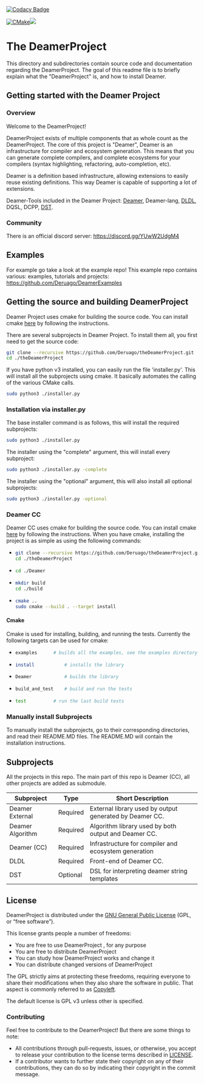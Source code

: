 [![Codacy Badge](https://app.codacy.com/project/badge/Grade/d46f28fda6e949578efd991af7c045bd)](https://www.codacy.com/gh/Deruago/theDeamerProject/dashboard?utm_source=github.com&amp;utm_medium=referral&amp;utm_content=Deruago/theDeamerProject&amp;utm_campaign=Badge_Grade)

[![CMake](https://github.com/Deruago/theDeamerProject/actions/workflows/cmake.yml/badge.svg?branch=development)](https://github.com/Deruago/theDeamerProject/actions/workflows/cmake.yml)[![](https://tokei.rs/b1/github/Deruago/theDeamerProject)](https://github.com/Deruago/theDeamerProject)

# The DeamerProject

This directory and subdirectories contain source code and documentation regarding the DeamerProject. The goal of this readme file is to briefly explain what the "DeamerProject" is, and how to install Deamer.

## Getting started with the Deamer Project

### Overview

Welcome to the DeamerProject!

DeamerProject exists of multiple components that as whole count as the DeamerProject. The core of this project is "Deamer", Deamer is an infrastructure for compiler and ecosystem generation. This means that you can generate complete compilers, and complete ecosystems for your compilers (syntax highlighting, refactoring, auto-completion, etc).

Deamer is a definition based infrastructure, allowing extensions to easily reuse existing definitions. This way Deamer is capable of supporting a lot of extensions.

Deamer-Tools included in the Deamer Project: [Deamer](https://github.com/Deruago/theDeamerProject), Deamer-lang, [DLDL](https://github.com/Deruago/DLDL), DQSL, DCPP, [DST](https://github.com/Deruago/DeamerStringTemplate).

### Community

There is an official discord server: https://discord.gg/YUwW2UdgM4

## Examples

For example go take a look at the example repo! This example repo contains various: examples, tutorials and projects: https://github.com/Deruago/DeamerExamples 

## Getting the source and building DeamerProject

Deamer Project uses cmake for building the source code. You can install cmake [here](https://cmake.org/install/) by following the instructions.

There are several subprojects in Deamer Project. To install them all, you first need to get the source code:

```bash
git clone --recursive https://github.com/Deruago/theDeamerProject.git
cd ./theDeamerProject
```

If you have python v3 installed, you can easily run the file 'installer.py'. This will install all the subprojects using cmake. It basically automates the calling of the various CMake calls.

```bash
sudo python3 ./installer.py
```

### Installation via installer.py

The base installer command  is as follows, this will install the required subprojects:

```bash
sudo python3 ./installer.py
```

The installer using the "complete" argument, this will install every subproject:

```bash
sudo python3 ./installer.py -complete
```

The installer using the "optional" argument, this will also install all optional subprojects:

```bash
sudo python3 ./installer.py -optional
```

### Deamer CC

Deamer CC uses cmake for building the source code. You can install cmake [here](https://cmake.org/install/) by following the instructions.
When you have cmake, installing the project is as simple as using the following commands:

- ``````bash
  git clone --recursive https://github.com/Deruago/theDeamerProject.git
  cd ./theDeamerProject
  ``````

- ``````bash
  cd ./Deamer
  ``````

- ``````bash
  mkdir build
  cd ./build
  ``````

- ```bash
  cmake ..
  sudo cmake --build . --target install
  ```

#### Cmake

Cmake is used for installing, building, and running the tests. Currently the following targets can be used for cmake:

- ```bash
  examples		# builds all the examples, see the examples directory for more information
  ```

- ``````bash
  install			# installs the library
  ``````

- ``````bash
  Deamer			# builds the library
  ``````

- ``````bash
  build_and_test	# build and run the tests
  ``````

- ``````bash
  test			# run the last build tests
  ``````

### Manually install Subprojects

To manually install the subprojects, go to their corresponding directories, and read their README.MD files. The README.MD will contain the installation instructions.

## Subprojects

All the projects in this repo. The main part of this repo is Deamer (CC), all other projects are added as submodule.

| Subproject       | Type     | Short Description                                       |
| ---------------- | -------- | ------------------------------------------------------- |
| Deamer External  | Required | External library used by output generated by Deamer CC. |
| Deamer Algorithm | Required | Algorithm library used by both output and Deamer CC.    |
| Deamer (CC)      | Required | Infrastructure for compiler and ecosystem generation    |
| DLDL             | Required | Front-end of Deamer CC.                                 |
| DST              | Optional | DSL for interpreting deamer string templates            |

## License

DeamerProject is distributed under the [GNU General Public License](http://www.gnu.org/copyleft/gpl.html) (GPL, or “free software”).

This license grants people a number of freedoms:

- You are free to use DeamerProject , for any purpose
- You are free to distribute DeamerProject 
- You can study how DeamerProject works and change it
- You can distribute changed versions of DeamerProject 

The GPL strictly aims at protecting these freedoms, requiring everyone  to share their modifications when they also share the software in  public. That aspect is commonly referred to as [Copyleft](http://en.wikipedia.org/wiki/Copyleft).

The default license is GPL v3 unless other is specified.

### Contributing

Feel free to contribute to the DeamerProject! But there are some things to note:

- All contributions through pull-requests, issues, or otherwise, you accept to release your contribution to the license terms described in [LICENSE](https://github.com/Deruago/theDeamerProject/blob/master/LICENSE).
- If a contributor wants to further state their copyright on any of their contributions, they can do so by indicating their copyright in the commit message.